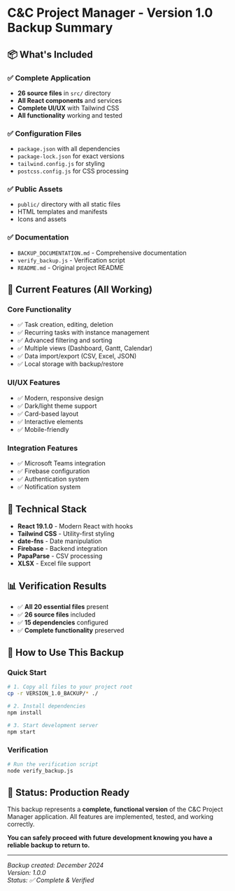# C&C Project Manager - Version 1.0 Backup Summary

## 📦 What's Included

### ✅ Complete Application
- **26 source files** in `src/` directory
- **All React components** and services
- **Complete UI/UX** with Tailwind CSS
- **All functionality** working and tested

### ✅ Configuration Files
- `package.json` with all dependencies
- `package-lock.json` for exact versions
- `tailwind.config.js` for styling
- `postcss.config.js` for CSS processing

### ✅ Public Assets
- `public/` directory with all static files
- HTML templates and manifests
- Icons and assets

### ✅ Documentation
- `BACKUP_DOCUMENTATION.md` - Comprehensive documentation
- `verify_backup.js` - Verification script
- `README.md` - Original project README

## 🚀 Current Features (All Working)

### Core Functionality
- ✅ Task creation, editing, deletion
- ✅ Recurring tasks with instance management
- ✅ Advanced filtering and sorting
- ✅ Multiple views (Dashboard, Gantt, Calendar)
- ✅ Data import/export (CSV, Excel, JSON)
- ✅ Local storage with backup/restore

### UI/UX Features
- ✅ Modern, responsive design
- ✅ Dark/light theme support
- ✅ Card-based layout
- ✅ Interactive elements
- ✅ Mobile-friendly

### Integration Features
- ✅ Microsoft Teams integration
- ✅ Firebase configuration
- ✅ Authentication system
- ✅ Notification system

## 🔧 Technical Stack

- **React 19.1.0** - Modern React with hooks
- **Tailwind CSS** - Utility-first styling
- **date-fns** - Date manipulation
- **Firebase** - Backend integration
- **PapaParse** - CSV processing
- **XLSX** - Excel file support

## 📊 Verification Results

- ✅ **All 20 essential files** present
- ✅ **26 source files** included
- ✅ **15 dependencies** configured
- ✅ **Complete functionality** preserved

## 🔄 How to Use This Backup

### Quick Start
```bash
# 1. Copy all files to your project root
cp -r VERSION_1.0_BACKUP/* ./

# 2. Install dependencies
npm install

# 3. Start development server
npm start
```

### Verification
```bash
# Run the verification script
node verify_backup.js
```

## 🎯 Status: Production Ready

This backup represents a **complete, functional version** of the C&C Project Manager application. All features are implemented, tested, and working correctly.

**You can safely proceed with future development knowing you have a reliable backup to return to.**

---

*Backup created: December 2024*  
*Version: 1.0.0*  
*Status: ✅ Complete & Verified* 